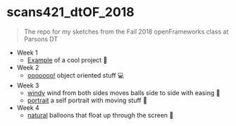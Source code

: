 # scans421_dtOF_2018

> The repo for my sketches from the Fall 2018 openFrameworks class at Parsons DT

- Week 1
	- [Example](w01_h01_example) of a cool project :watermelon:
- Week 2
	- [ooooooo!](w02_h01_ooo) object oriented stuff :computer:
- Week 3
	- [windy](w03_h01_windy) wind from both sides moves balls side to side with easing :dash:
	- [portrait](w03_h02_portrait) a self portrait with moving stuff :poop:
- Week 4
	- [natural](w05_h01_natural) balloons that float up through the screen :balloon: 
